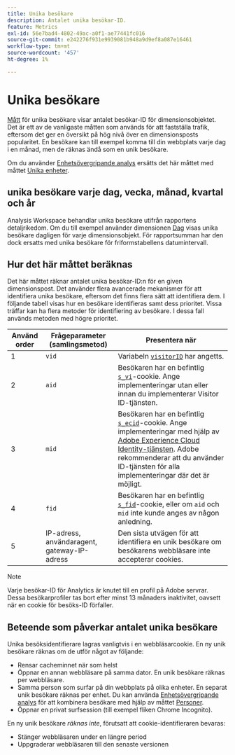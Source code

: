 ```yaml
---
title: Unika besökare
description: Antalet unika besökar-ID.
feature: Metrics
exl-id: 56e7bad4-4802-49ac-a0f1-ae77441fc016
source-git-commit: e242276f931e9939081b948a9d9ef8a087e16461
workflow-type: tm+mt
source-wordcount: '457'
ht-degree: 1%

---
```


# Unika besökare

[Mått](overview.md) för unika besökare visar antalet besökar-ID för dimensionsobjektet. Det är ett av de vanligaste måtten som används för att fastställa trafik, eftersom det ger en översikt på hög nivå över en dimensionsposts popularitet. En besökare kan till exempel komma till din webbplats varje dag i en månad, men de räknas ändå som en unik besökare.

Om du använder [Enhetsövergripande analys](../cda/overview.md) ersätts det här måttet med måttet [Unika enheter](unique-devices.md).

## unika besökare varje dag, vecka, månad, kvartal och år

Analysis Workspace behandlar unika besökare utifrån rapportens detaljrikedom. Om du till exempel använder dimensionen [Dag](../dimensions/day.md) visas unika besökare dagligen för varje dimensionsobjekt. För rapportsumman har den dock ersatts med unika besökare för friformstabellens datumintervall.

## Hur det här måttet beräknas

Det här måttet räknar antalet unika besökar-ID:n för en given dimensionspost. Det använder flera avancerade mekanismer för att identifiera unika besökare, eftersom det finns flera sätt att identifiera dem. I följande tabell visas hur en besökare identifieras samt dess prioritet. Vissa träffar kan ha flera metoder för identifiering av besökare. I dessa fall används metoden med högre prioritet.

| Använd order | Frågeparameter (samlingsmetod) | Presentera när |
| --- | --- | --- |
| 1 | `vid` | Variabeln [`visitorID`](/help/implement/vars/config-vars/visitorid.md) har angetts. |
| 2 | `aid` | Besökaren har en befintlig [`s_vi`](https://experienceleague.adobe.com/docs/core-services/interface/ec-cookies/cookies-analytics.html)-cookie. Ange implementeringar utan eller innan du implementerar Visitor ID-tjänsten. |
| 3 | `mid` | Besökaren har en befintlig [`s_ecid`](https://experienceleague.adobe.com/docs/core-services/interface/ec-cookies/cookies-analytics.html)-cookie. Ange implementeringar med hjälp av [Adobe Experience Cloud Identity-tjänsten](https://experienceleague.adobe.com/docs/id-service/using/home.html). Adobe rekommenderar att du använder ID-tjänsten för alla implementeringar där det är möjligt. |
| 4 | `fid` | Besökaren har en befintlig [`s_fid`](https://experienceleague.adobe.com/docs/core-services/interface/ec-cookies/cookies-analytics.html)-cookie, eller om `aid` och `mid` inte kunde anges av någon anledning. |
| 5 | IP-adress, användaragent, gateway-IP-adress | Den sista utvägen för att identifiera en unik besökare om besökarens webbläsare inte accepterar cookies. |

>[!NOTE]
>
>Varje besökar-ID för Analytics är knutet till en profil på Adobe servrar. Dessa besökarprofiler tas bort efter minst 13 månaders inaktivitet, oavsett när en cookie för besöks-ID förfaller.

## Beteende som påverkar antalet unika besökare

Unika besöksidentifierare lagras vanligtvis i en webbläsarcookie. En ny unik besökare räknas om de utför något av följande:

* Rensar cacheminnet när som helst
* Öppnar en annan webbläsare på samma dator. En unik besökare räknas per webbläsare.
* Samma person som surfar på din webbplats på olika enheter. En separat unik besökare räknas per enhet. Du kan använda [Enhetsövergripande analys](../cda/overview.md) för att kombinera besökare med hjälp av måttet [Personer](people.md).
* Öppnar en privat surfsession (till exempel fliken Chrome Incognito).

En ny unik besökare *räknas inte*, förutsatt att cookie-identifieraren bevaras:

* Stänger webbläsaren under en längre period
* Uppgraderar webbläsaren till den senaste versionen
